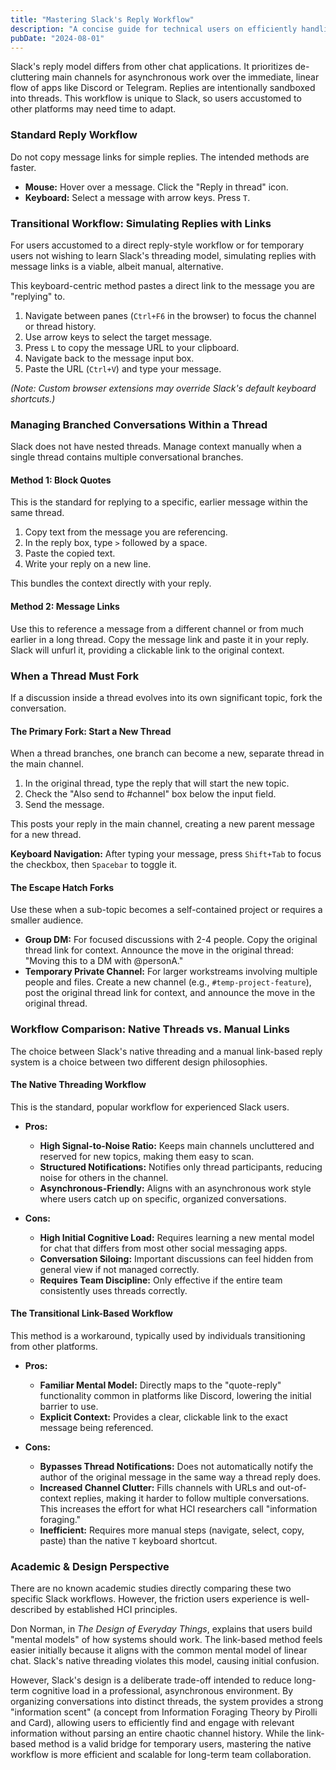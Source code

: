 ```yaml
---
title: "Mastering Slack's Reply Workflow"
description: "A concise guide for technical users on efficiently handling replies and branching conversations in Slack."
pubDate: "2024-08-01"
---
```


Slack's reply model differs from other chat applications. It prioritizes de-cluttering main channels for asynchronous work over the immediate, linear flow of apps like Discord or Telegram. Replies are intentionally sandboxed into threads. This workflow is unique to Slack, so users accustomed to other platforms may need time to adapt.

### Standard Reply Workflow

Do not copy message links for simple replies. The intended methods are faster.

*   **Mouse:** Hover over a message. Click the "Reply in thread" icon.
*   **Keyboard:** Select a message with arrow keys. Press `T`.

<!-- 
Image placeholder:
Description: A screenshot of a Slack message with the hover menu visible, highlighting the "Reply in thread" icon.
-->

### Transitional Workflow: Simulating Replies with Links

For users accustomed to a direct reply-style workflow or for temporary users not wishing to learn Slack's threading model, simulating replies with message links is a viable, albeit manual, alternative.

This keyboard-centric method pastes a direct link to the message you are "replying" to.

1.  Navigate between panes (`Ctrl+F6` in the browser) to focus the channel or thread history.
2.  Use arrow keys to select the target message.
3.  Press `L` to copy the message URL to your clipboard.
4.  Navigate back to the message input box.
5.  Paste the URL (`Ctrl+V`) and type your message.

*(Note: Custom browser extensions may override Slack's default keyboard shortcuts.)*

### Managing Branched Conversations Within a Thread

Slack does not have nested threads. Manage context manually when a single thread contains multiple conversational branches.

#### Method 1: Block Quotes

This is the standard for replying to a specific, earlier message within the same thread.

1.  Copy text from the message you are referencing.
2.  In the reply box, type `>` followed by a space.
3.  Paste the copied text.
4.  Write your reply on a new line.

This bundles the context directly with your reply.

<!-- 
Image placeholder:
Description: A screenshot of a Slack thread showing a reply that uses a blockquote to reference an earlier message in the same thread.
-->

#### Method 2: Message Links

Use this to reference a message from a different channel or from much earlier in a long thread. Copy the message link and paste it in your reply. Slack will unfurl it, providing a clickable link to the original context.

### When a Thread Must Fork

If a discussion inside a thread evolves into its own significant topic, fork the conversation.

#### The Primary Fork: Start a New Thread

When a thread branches, one branch can become a new, separate thread in the main channel.

1.  In the original thread, type the reply that will start the new topic.
2.  Check the "Also send to #channel" box below the input field.
3.  Send the message.

This posts your reply in the main channel, creating a new parent message for a new thread.

**Keyboard Navigation:** After typing your message, press `Shift+Tab` to focus the checkbox, then `Spacebar` to toggle it.

<!-- 
Image placeholder:
Description: A screenshot of the Slack thread reply box, with an arrow pointing to the "Also send to #channel" checkbox.
-->

#### The Escape Hatch Forks

Use these when a sub-topic becomes a self-contained project or requires a smaller audience.

*   **Group DM:** For focused discussions with 2-4 people. Copy the original thread link for context. Announce the move in the original thread: "Moving this to a DM with @personA."
*   **Temporary Private Channel:** For larger workstreams involving multiple people and files. Create a new channel (e.g., `#temp-project-feature`), post the original thread link for context, and announce the move in the original thread.

### Workflow Comparison: Native Threads vs. Manual Links

The choice between Slack's native threading and a manual link-based reply system is a choice between two different design philosophies.

#### The Native Threading Workflow

This is the standard, popular workflow for experienced Slack users.

*   **Pros:**
    *   **High Signal-to-Noise Ratio:** Keeps main channels uncluttered and reserved for new topics, making them easy to scan.
    *   **Structured Notifications:** Notifies only thread participants, reducing noise for others in the channel.
    *   **Asynchronous-Friendly:** Aligns with an asynchronous work style where users catch up on specific, organized conversations.

*   **Cons:**
    *   **High Initial Cognitive Load:** Requires learning a new mental model for chat that differs from most other social messaging apps.
    *   **Conversation Siloing:** Important discussions can feel hidden from general view if not managed correctly.
    *   **Requires Team Discipline:** Only effective if the entire team consistently uses threads correctly.

#### The Transitional Link-Based Workflow

This method is a workaround, typically used by individuals transitioning from other platforms.

*   **Pros:**
    *   **Familiar Mental Model:** Directly maps to the "quote-reply" functionality common in platforms like Discord, lowering the initial barrier to use.
    *   **Explicit Context:** Provides a clear, clickable link to the exact message being referenced.

*   **Cons:**
    *   **Bypasses Thread Notifications:** Does not automatically notify the author of the original message in the same way a thread reply does.
    *   **Increased Channel Clutter:** Fills channels with URLs and out-of-context replies, making it harder to follow multiple conversations. This increases the effort for what HCI researchers call "information foraging."
    *   **Inefficient:** Requires more manual steps (navigate, select, copy, paste) than the native `T` keyboard shortcut.

### Academic & Design Perspective

There are no known academic studies directly comparing these two specific Slack workflows. However, the friction users experience is well-described by established HCI principles.

Don Norman, in *The Design of Everyday Things*, explains that users build "mental models" of how systems should work. The link-based method feels easier initially because it aligns with the common mental model of linear chat. Slack's native threading violates this model, causing initial confusion.

However, Slack's design is a deliberate trade-off intended to reduce long-term cognitive load in a professional, asynchronous environment. By organizing conversations into distinct threads, the system provides a strong "information scent" (a concept from Information Foraging Theory by Pirolli and Card), allowing users to efficiently find and engage with relevant information without parsing an entire chaotic channel history. While the link-based method is a valid bridge for temporary users, mastering the native workflow is more efficient and scalable for long-term team collaboration.
